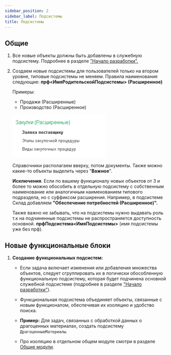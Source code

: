 ```yaml
---
sidebar_position: 2
sidebar_label: Подсистемы
title: Подсистемы
---
```

## Общие

1. Все новые объекты должны быть добавлены в служебную подсистему. Подробнее в разделе ["Начало разработки".](../begin.md)

2. Создаем новые подсистемы для пользователей только на втором уровне, типовые подсистемы не меняем. Правила наименования следующие:
   **прф\<ИмяРодительскойПодсистемы\> (Расширенное)**

   Примеры:
   * Продажи (Расширенные)
   * Производство (Расширенное)

   ![image](./img/subsystem.png)

   Справочники располагаем вверху, потом документы. Также можно какие-то объекты выделить через "**Важное**".

   **Исключения**. Если по вашему функционалу новых объектов от 3 и более то можно обособить в отдельную подсистему с собственным наименование или аналогичным наименованием типового подраздела, но с суффиксом расширения. Например, в подсистеме Склад добавляем  **"Обеспечение потребностей (Расширенное)".**

   Также важно не забывать, что на подсистемы нужно выдавать роль т.к на подчиненные подсистемы не распространяется доступность основной.  **прфПодсистема\<ИмяПодсистемы\>** (имя подсистемы уже без прф).

## Новые функциональные блоки

1. **Создание функциональных подсистем:**

   * Если задача включает изменения или добавления множества объектов, следует сгруппировать их в логически обособленную функциональную подсистему, которая будет подчинена основной служебной подсистеме (подробнее в разделе ["Начало разработки"](../begin.md)).

   * Функциональная подсистема объединяет объекты, связанные с новым функционалом, обеспечивая их изоляцию и удобство поиска.

   * **Пример:** Для задач, связанных с обработкой данных о драгоценных материалах, создать подсистему `ДрагоценныеМатериалы`.

   * Про изоляцию в отдельном общем модуле смотри в разделе [Общие модули](./common_modules.md).
